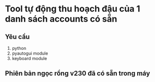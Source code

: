 # Tool tự động thu hoạch đậu của 1 danh sách accounts có sẵn
## Yêu cầu
1. python
2. pyautogui module
3. keyboard module
## Phiên bản ngọc rồng v230 đã có sẵn trong máy
